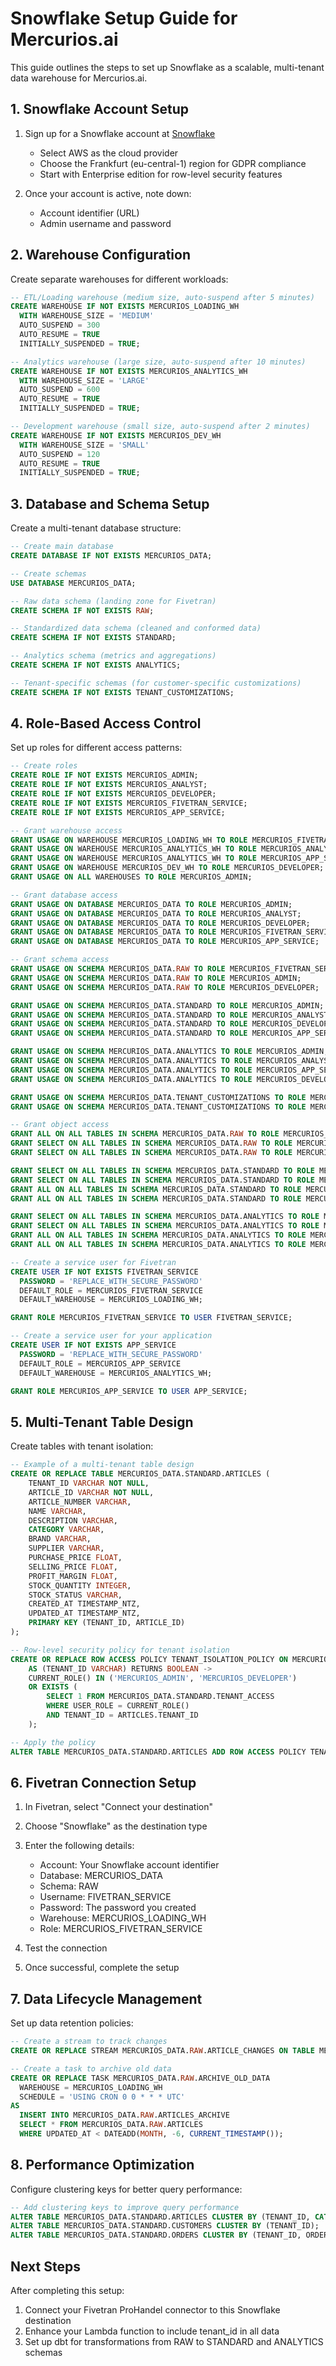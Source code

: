 # Snowflake Setup Guide for Mercurios.ai

This guide outlines the steps to set up Snowflake as a scalable, multi-tenant data warehouse for Mercurios.ai.

## 1. Snowflake Account Setup

1. Sign up for a Snowflake account at [Snowflake](https://signup.snowflake.com/)
   - Select AWS as the cloud provider
   - Choose the Frankfurt (eu-central-1) region for GDPR compliance
   - Start with Enterprise edition for row-level security features

2. Once your account is active, note down:
   - Account identifier (URL)
   - Admin username and password

## 2. Warehouse Configuration

Create separate warehouses for different workloads:

```sql
-- ETL/Loading warehouse (medium size, auto-suspend after 5 minutes)
CREATE WAREHOUSE IF NOT EXISTS MERCURIOS_LOADING_WH
  WITH WAREHOUSE_SIZE = 'MEDIUM'
  AUTO_SUSPEND = 300
  AUTO_RESUME = TRUE
  INITIALLY_SUSPENDED = TRUE;

-- Analytics warehouse (large size, auto-suspend after 10 minutes)
CREATE WAREHOUSE IF NOT EXISTS MERCURIOS_ANALYTICS_WH
  WITH WAREHOUSE_SIZE = 'LARGE'
  AUTO_SUSPEND = 600
  AUTO_RESUME = TRUE
  INITIALLY_SUSPENDED = TRUE;

-- Development warehouse (small size, auto-suspend after 2 minutes)
CREATE WAREHOUSE IF NOT EXISTS MERCURIOS_DEV_WH
  WITH WAREHOUSE_SIZE = 'SMALL'
  AUTO_SUSPEND = 120
  AUTO_RESUME = TRUE
  INITIALLY_SUSPENDED = TRUE;
```

## 3. Database and Schema Setup

Create a multi-tenant database structure:

```sql
-- Create main database
CREATE DATABASE IF NOT EXISTS MERCURIOS_DATA;

-- Create schemas
USE DATABASE MERCURIOS_DATA;

-- Raw data schema (landing zone for Fivetran)
CREATE SCHEMA IF NOT EXISTS RAW;

-- Standardized data schema (cleaned and conformed data)
CREATE SCHEMA IF NOT EXISTS STANDARD;

-- Analytics schema (metrics and aggregations)
CREATE SCHEMA IF NOT EXISTS ANALYTICS;

-- Tenant-specific schemas (for customer-specific customizations)
CREATE SCHEMA IF NOT EXISTS TENANT_CUSTOMIZATIONS;
```

## 4. Role-Based Access Control

Set up roles for different access patterns:

```sql
-- Create roles
CREATE ROLE IF NOT EXISTS MERCURIOS_ADMIN;
CREATE ROLE IF NOT EXISTS MERCURIOS_ANALYST;
CREATE ROLE IF NOT EXISTS MERCURIOS_DEVELOPER;
CREATE ROLE IF NOT EXISTS MERCURIOS_FIVETRAN_SERVICE;
CREATE ROLE IF NOT EXISTS MERCURIOS_APP_SERVICE;

-- Grant warehouse access
GRANT USAGE ON WAREHOUSE MERCURIOS_LOADING_WH TO ROLE MERCURIOS_FIVETRAN_SERVICE;
GRANT USAGE ON WAREHOUSE MERCURIOS_ANALYTICS_WH TO ROLE MERCURIOS_ANALYST;
GRANT USAGE ON WAREHOUSE MERCURIOS_ANALYTICS_WH TO ROLE MERCURIOS_APP_SERVICE;
GRANT USAGE ON WAREHOUSE MERCURIOS_DEV_WH TO ROLE MERCURIOS_DEVELOPER;
GRANT USAGE ON ALL WAREHOUSES TO ROLE MERCURIOS_ADMIN;

-- Grant database access
GRANT USAGE ON DATABASE MERCURIOS_DATA TO ROLE MERCURIOS_ADMIN;
GRANT USAGE ON DATABASE MERCURIOS_DATA TO ROLE MERCURIOS_ANALYST;
GRANT USAGE ON DATABASE MERCURIOS_DATA TO ROLE MERCURIOS_DEVELOPER;
GRANT USAGE ON DATABASE MERCURIOS_DATA TO ROLE MERCURIOS_FIVETRAN_SERVICE;
GRANT USAGE ON DATABASE MERCURIOS_DATA TO ROLE MERCURIOS_APP_SERVICE;

-- Grant schema access
GRANT USAGE ON SCHEMA MERCURIOS_DATA.RAW TO ROLE MERCURIOS_FIVETRAN_SERVICE;
GRANT USAGE ON SCHEMA MERCURIOS_DATA.RAW TO ROLE MERCURIOS_ADMIN;
GRANT USAGE ON SCHEMA MERCURIOS_DATA.RAW TO ROLE MERCURIOS_DEVELOPER;

GRANT USAGE ON SCHEMA MERCURIOS_DATA.STANDARD TO ROLE MERCURIOS_ADMIN;
GRANT USAGE ON SCHEMA MERCURIOS_DATA.STANDARD TO ROLE MERCURIOS_ANALYST;
GRANT USAGE ON SCHEMA MERCURIOS_DATA.STANDARD TO ROLE MERCURIOS_DEVELOPER;
GRANT USAGE ON SCHEMA MERCURIOS_DATA.STANDARD TO ROLE MERCURIOS_APP_SERVICE;

GRANT USAGE ON SCHEMA MERCURIOS_DATA.ANALYTICS TO ROLE MERCURIOS_ADMIN;
GRANT USAGE ON SCHEMA MERCURIOS_DATA.ANALYTICS TO ROLE MERCURIOS_ANALYST;
GRANT USAGE ON SCHEMA MERCURIOS_DATA.ANALYTICS TO ROLE MERCURIOS_APP_SERVICE;
GRANT USAGE ON SCHEMA MERCURIOS_DATA.ANALYTICS TO ROLE MERCURIOS_DEVELOPER;

GRANT USAGE ON SCHEMA MERCURIOS_DATA.TENANT_CUSTOMIZATIONS TO ROLE MERCURIOS_ADMIN;
GRANT USAGE ON SCHEMA MERCURIOS_DATA.TENANT_CUSTOMIZATIONS TO ROLE MERCURIOS_DEVELOPER;

-- Grant object access
GRANT ALL ON ALL TABLES IN SCHEMA MERCURIOS_DATA.RAW TO ROLE MERCURIOS_FIVETRAN_SERVICE;
GRANT SELECT ON ALL TABLES IN SCHEMA MERCURIOS_DATA.RAW TO ROLE MERCURIOS_DEVELOPER;
GRANT SELECT ON ALL TABLES IN SCHEMA MERCURIOS_DATA.RAW TO ROLE MERCURIOS_ADMIN;

GRANT SELECT ON ALL TABLES IN SCHEMA MERCURIOS_DATA.STANDARD TO ROLE MERCURIOS_ANALYST;
GRANT SELECT ON ALL TABLES IN SCHEMA MERCURIOS_DATA.STANDARD TO ROLE MERCURIOS_APP_SERVICE;
GRANT ALL ON ALL TABLES IN SCHEMA MERCURIOS_DATA.STANDARD TO ROLE MERCURIOS_DEVELOPER;
GRANT ALL ON ALL TABLES IN SCHEMA MERCURIOS_DATA.STANDARD TO ROLE MERCURIOS_ADMIN;

GRANT SELECT ON ALL TABLES IN SCHEMA MERCURIOS_DATA.ANALYTICS TO ROLE MERCURIOS_ANALYST;
GRANT SELECT ON ALL TABLES IN SCHEMA MERCURIOS_DATA.ANALYTICS TO ROLE MERCURIOS_APP_SERVICE;
GRANT ALL ON ALL TABLES IN SCHEMA MERCURIOS_DATA.ANALYTICS TO ROLE MERCURIOS_DEVELOPER;
GRANT ALL ON ALL TABLES IN SCHEMA MERCURIOS_DATA.ANALYTICS TO ROLE MERCURIOS_ADMIN;

-- Create a service user for Fivetran
CREATE USER IF NOT EXISTS FIVETRAN_SERVICE
  PASSWORD = 'REPLACE_WITH_SECURE_PASSWORD'
  DEFAULT_ROLE = MERCURIOS_FIVETRAN_SERVICE
  DEFAULT_WAREHOUSE = MERCURIOS_LOADING_WH;

GRANT ROLE MERCURIOS_FIVETRAN_SERVICE TO USER FIVETRAN_SERVICE;

-- Create a service user for your application
CREATE USER IF NOT EXISTS APP_SERVICE
  PASSWORD = 'REPLACE_WITH_SECURE_PASSWORD'
  DEFAULT_ROLE = MERCURIOS_APP_SERVICE
  DEFAULT_WAREHOUSE = MERCURIOS_ANALYTICS_WH;

GRANT ROLE MERCURIOS_APP_SERVICE TO USER APP_SERVICE;
```

## 5. Multi-Tenant Table Design

Create tables with tenant isolation:

```sql
-- Example of a multi-tenant table design
CREATE OR REPLACE TABLE MERCURIOS_DATA.STANDARD.ARTICLES (
    TENANT_ID VARCHAR NOT NULL,
    ARTICLE_ID VARCHAR NOT NULL,
    ARTICLE_NUMBER VARCHAR,
    NAME VARCHAR,
    DESCRIPTION VARCHAR,
    CATEGORY VARCHAR,
    BRAND VARCHAR,
    SUPPLIER VARCHAR,
    PURCHASE_PRICE FLOAT,
    SELLING_PRICE FLOAT,
    PROFIT_MARGIN FLOAT,
    STOCK_QUANTITY INTEGER,
    STOCK_STATUS VARCHAR,
    CREATED_AT TIMESTAMP_NTZ,
    UPDATED_AT TIMESTAMP_NTZ,
    PRIMARY KEY (TENANT_ID, ARTICLE_ID)
);

-- Row-level security policy for tenant isolation
CREATE OR REPLACE ROW ACCESS POLICY TENANT_ISOLATION_POLICY ON MERCURIOS_DATA.STANDARD.ARTICLES
    AS (TENANT_ID VARCHAR) RETURNS BOOLEAN ->
    CURRENT_ROLE() IN ('MERCURIOS_ADMIN', 'MERCURIOS_DEVELOPER') 
    OR EXISTS (
        SELECT 1 FROM MERCURIOS_DATA.STANDARD.TENANT_ACCESS
        WHERE USER_ROLE = CURRENT_ROLE()
        AND TENANT_ID = ARTICLES.TENANT_ID
    );

-- Apply the policy
ALTER TABLE MERCURIOS_DATA.STANDARD.ARTICLES ADD ROW ACCESS POLICY TENANT_ISOLATION_POLICY;
```

## 6. Fivetran Connection Setup

1. In Fivetran, select "Connect your destination"
2. Choose "Snowflake" as the destination type
3. Enter the following details:
   - Account: Your Snowflake account identifier
   - Database: MERCURIOS_DATA
   - Schema: RAW
   - Username: FIVETRAN_SERVICE
   - Password: The password you created
   - Warehouse: MERCURIOS_LOADING_WH
   - Role: MERCURIOS_FIVETRAN_SERVICE

4. Test the connection
5. Once successful, complete the setup

## 7. Data Lifecycle Management

Set up data retention policies:

```sql
-- Create a stream to track changes
CREATE OR REPLACE STREAM MERCURIOS_DATA.RAW.ARTICLE_CHANGES ON TABLE MERCURIOS_DATA.RAW.ARTICLES;

-- Create a task to archive old data
CREATE OR REPLACE TASK MERCURIOS_DATA.RAW.ARCHIVE_OLD_DATA
  WAREHOUSE = MERCURIOS_LOADING_WH
  SCHEDULE = 'USING CRON 0 0 * * * UTC'
AS
  INSERT INTO MERCURIOS_DATA.RAW.ARTICLES_ARCHIVE
  SELECT * FROM MERCURIOS_DATA.RAW.ARTICLES
  WHERE UPDATED_AT < DATEADD(MONTH, -6, CURRENT_TIMESTAMP());
```

## 8. Performance Optimization

Configure clustering keys for better query performance:

```sql
-- Add clustering keys to improve query performance
ALTER TABLE MERCURIOS_DATA.STANDARD.ARTICLES CLUSTER BY (TENANT_ID, CATEGORY);
ALTER TABLE MERCURIOS_DATA.STANDARD.CUSTOMERS CLUSTER BY (TENANT_ID);
ALTER TABLE MERCURIOS_DATA.STANDARD.ORDERS CLUSTER BY (TENANT_ID, ORDER_DATE);
```

## Next Steps

After completing this setup:
1. Connect your Fivetran ProHandel connector to this Snowflake destination
2. Enhance your Lambda function to include tenant_id in all data
3. Set up dbt for transformations from RAW to STANDARD and ANALYTICS schemas
